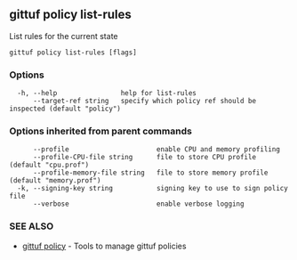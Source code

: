 ## gittuf policy list-rules

List rules for the current state

```
gittuf policy list-rules [flags]
```

### Options

```
  -h, --help                help for list-rules
      --target-ref string   specify which policy ref should be inspected (default "policy")
```

### Options inherited from parent commands

```
      --profile                      enable CPU and memory profiling
      --profile-CPU-file string      file to store CPU profile (default "cpu.prof")
      --profile-memory-file string   file to store memory profile (default "memory.prof")
  -k, --signing-key string           signing key to use to sign policy file
      --verbose                      enable verbose logging
```

### SEE ALSO

* [gittuf policy](gittuf_policy.md)	 - Tools to manage gittuf policies

